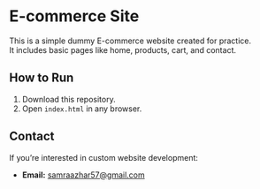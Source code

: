
# E-commerce Site

This is a simple dummy E-commerce website created for practice.  
It includes basic pages like home, products, cart, and contact.

## How to Run
1. Download this repository.
2. Open `index.html` in any browser.
## Contact
If you’re interested in custom website development:  
- **Email:** samraazhar57@gmail.com 
